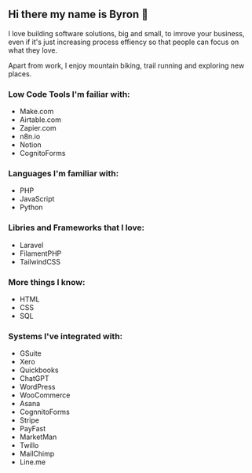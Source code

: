 <!--
**byronraymer/byronraymer** is a ✨ _special_ ✨ repository because its `README.md` (this file) appears on your GitHub profile.

Here are some ideas to get you started:

- 🔭 I’m currently working on ...
- 🌱 I’m currently learning ...
- 👯 I’m looking to collaborate on ...
- 🤔 I’m looking for help with ...
- 💬 Ask me about ...
- 📫 How to reach me: ...
- 😄 Pronouns: ...
- ⚡ Fun fact: ...
-->
## Hi there my name is Byron 👋

 I love building software solutions, big and small, to imrove your business, even if it's just increasing process effiency so that people can focus on what they love.

 Apart from work, I enjoy mountain biking, trail running and exploring new places. 

### Low Code Tools I'm failiar with:

- Make.com
- Airtable.com
- Zapier.com
- n8n.io
- Notion
- CognitoForms

### Languages I'm familiar with:

- PHP
- JavaScript
- Python

### Libries and Frameworks that I love:

- Laravel
- FilamentPHP
- TailwindCSS

### More things I know:

- HTML
- CSS
- SQL

### Systems I've integrated with:

- GSuite
- Xero
- Quickbooks
- ChatGPT
- WordPress
- WooCommerce
- Asana
- CognnitoForms
- Stripe
- PayFast
- MarketMan
- Twillo
- MailChimp
- Line.me

